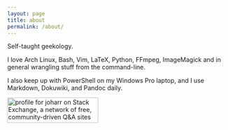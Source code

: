 ```yaml
---
layout: page
title: about
permalink: /about/
---
```


Self-taught geekology.

I love Arch Linux, Bash, Vim, LaTeX, Python, FFmpeg, ImageMagick and in general wrangling stuff from the command-line.

I also keep up with PowerShell on my Windows Pro laptop, and I use Markdown, Dokuwiki, and Pandoc daily.

<a href="https://stackexchange.com/users/3063675"><img src="https://stackexchange.com/users/flair/3063675.png" width="208" height="58" alt="profile for joharr on Stack Exchange, a network of free, community-driven Q&amp;A sites" title="profile for joharr on Stack Exchange, a network of free, community-driven Q&amp;A sites"></a>

